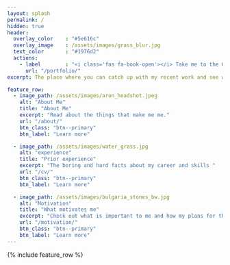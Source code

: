 ```yaml
---
layout: splash
permalink: /
hidden: true
header:
  overlay_color    : "#5e616c"
  overlay_image    : /assets/images/grass_blur.jpg
  text_color       : "#1976d2"
  actions:
    - label        : "<i class='fas fa-book-open'></i> Take me to the Content!"
      url: "/portfolio/"
excerpt: The place where you can catch up with my recent work and see what I am all about.

feature_row:
  - image_path: /assets/images/aron_headshot.jpeg
    alt: "About Me"
    title: "About Me"
    excerpt: "Read about the things that make me me."
    url: "/about/"
    btn_class: "btn--primary"
    btn_label: "Learn more"

  - image_path: /assets/images/water_grass.jpg
    alt: "experience"
    title: "Prior experience"
    excerpt: "The boring and hard facts about my career and skills "
    url: "/cv/"
    btn_class: "btn--primary"
    btn_label: "Learn more"

  - image_path: /assets/images/bulgaria_stones_bw.jpg
    alt: "Motivation"
    title: "What motivates me"
    excerpt: "Check out what is important to me and how my plans for the future look"
    url: "/motivation/"
    btn_class: "btn--primary"
    btn_label: "Learn more"      
---
```


{% include feature_row %}
